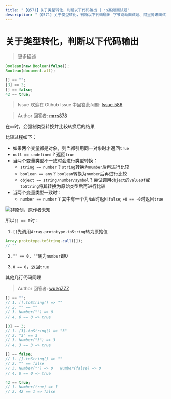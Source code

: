 ```yaml
---
title: "【Q571】关于类型转化，判断以下代码输出 | js高频面试题"
description: "【Q571】关于类型转化，判断以下代码输出 字节跳动面试题、阿里腾讯面试题、美团小米面试题。"
---
```


# 关于类型转化，判断以下代码输出

> 更多描述

```js
Boolean(new Boolean(false));
Boolean(document.all);

[] == "";
[3] == 3;
[] == false;
42 == true;
```

> Issue
> 欢迎在 Gtihub Issue 中回答此问题: [Issue 586](https://github.com/shfshanyue/Daily-Question/issues/586)

> Author
> 回答者: [mrrs878](https://github.com/mrrs878)

在`==`时，会强制类型转换并比较转换后的结果

比较过程如下：

- 如果两个变量都是对象，则当都引用同一对象时才返回`true`
- `null == undefined` ? 返回`true`
- 当两个变量类型不一致时会进行类型转换：
  - `string == number` ? `string`转换为`number`后再进行比较
  - `boolean == any` ? `boolean`转换为`number`后再进行比较
  - `object == string/number/symbol` ? 尝试调用`object`的`valueOf`或`toString`将其转换为原始类型后再进行比较
- 当两个变量类型一致时：
  - `number == number` ? 其中有一个为`NaN`时返回`false`; `+0 == -0`时返回`true`

![非原创，原作者未知](https://user-images.githubusercontent.com/38256126/124141063-a5c7b400-dabb-11eb-8a8c-2f9503f9f06e.png)

所以`[] == 0`时：

1. `[]`先调用`Array.prototype.toString`转为原始值

```js
Array.prototype.toString.call([]);
// ""
```

2. `"" == 0`，`""`转为`number`即0

3. `0 == 0`，返回`true`

其他几行代码同理

> Author
> 回答者: [wuzqZZZ](https://github.com/wuzqZZZ)

```javascript
[] == "";
// 1. [].toString() => ""
// 2. "" == ""
// 3. Number("") => 0
// 4. 0 == 0 => true

[3] == 3;
// 1. [3].toString() => "3"
// 2. "3" == 3
// 3. Number("3") => 3
// 4. 3 == 3 => true

[] == false;
// 1. [].toString() => ""
// 2. "" == false
// 3. Number("") => 0   Number(false) => 0
// 4. 0 == 0 => true

42 == true;
// 1. Number(true) => 1
// 2. 42 == 1 => false
```
